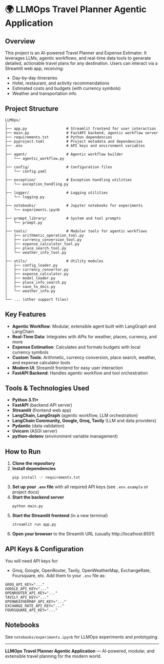 # 🌍 LLMOps Travel Planner Agentic Application

## Overview

This project is an AI-powered Travel Planner and Expense Estimator. It leverages LLMs, agentic workflows, and real-time data tools to generate detailed, actionable travel plans for any destination. Users can interact via a Streamlit web app, receiving:
- Day-by-day itineraries
- Hotel, restaurant, and activity recommendations
- Estimated costs and budgets (with currency symbols)
- Weather and transportation info

## Project Structure

```
LLMOps/
│
├── app.py                  # Streamlit frontend for user interaction
├── main.py                 # FastAPI backend, agentic workflow server
├── requirements.txt        # Python dependencies
├── pyproject.toml          # Project metadata and dependencies
├── .env                    # API keys and environment variables
│
├── agent/                  # Agentic workflow builder
│   └── agentic_workflow.py
│
├── config/                 # Configuration files
│   └── config.yaml
│
├── exception/              # Exception handling utilities
│   └── exception_handling.py
│
├── logger/                 # Logging utilities
│   └── logging.py
│
├── notebooks/              # Jupyter notebooks for experiments
│   └── experiments.ipynb
│
├── prompt_library/         # System and tool prompts
│   └── prompt.py
│
├── tools/                  # Modular tools for agentic workflows
│   ├── arithmetic_operation_tool.py
│   ├── currency_conversion_tool.py
│   ├── expense_calculator_tool.py
│   ├── place_search_tool.py
│   └── weather_info_tool.py
│
├── utils/                  # Utility modules
│   ├── config_loader.py
│   ├── currency_convertor.py
│   ├── expense_calculator.py
│   ├── model_loader.py
│   ├── place_info_search.py
│   ├── save_to_docs.py
│   └── weather_info.py
│
└── ... (other support files)
```

## Key Features

- **Agentic Workflow**: Modular, extensible agent built with LangGraph and LangChain
- **Real-Time Data**: Integrates with APIs for weather, places, currency, and more
- **Expense Estimation**: Calculates and formats budgets with local currency symbols
- **Custom Tools**: Arithmetic, currency conversion, place search, weather, and expense calculator tools
- **Modern UI**: Streamlit frontend for easy user interaction
- **FastAPI Backend**: Handles agentic workflow and tool orchestration

## Tools & Technologies Used

- **Python 3.11+**
- **FastAPI** (backend API server)
- **Streamlit** (frontend web app)
- **LangChain, LangGraph** (agentic workflow, LLM orchestration)
- **LangChain Community, Google, Groq, Tavily** (LLM and data providers)
- **Pydantic** (data validation)
- **Uvicorn** (ASGI server)
- **python-dotenv** (environment variable management)

## How to Run

1. **Clone the repository**
2. **Install dependencies**
   ```bash
   pip install -r requirements.txt
   ```
3. **Set up your `.env` file** with all required API keys (see `.env.example` or project docs)
4. **Start the backend server**
   ```bash
   python main.py
   ```
5. **Start the Streamlit frontend** (in a new terminal)
   ```bash
   streamlit run app.py
   ```
6. **Open your browser** to the Streamlit URL (usually http://localhost:8501)

## API Keys & Configuration

You will need API keys for:
- Groq, Google, OpenRouter, Tavily, OpenWeatherMap, ExchangeRate, Foursquare, etc.
Add them to your `.env` file as:
```
GROQ_API_KEY="..."
GOOGLE_API_KEY="..."
OPENROUTER_API_KEY="..."
TAVILY_API_KEY="..."
OPENWEATHERMAP_API_KEY="..."
EXCHANGE_RATE_API_KEY="..."
FOURSQUARE_API_KEY="..."
```

## Notebooks

See `notebooks/experiments.ipynb` for LLMOps experiments and prototyping.

---
**LLMOps Travel Planner Agentic Application** — AI-powered, modular, and extensible travel planning for the modern world.
